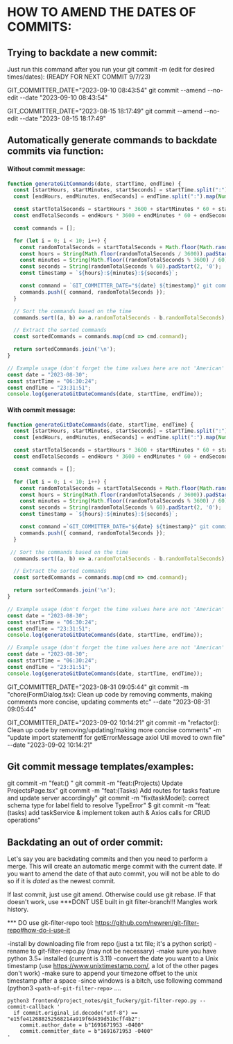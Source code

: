# HOW TO AMEND THE DATES OF COMMITS:

## Trying to backdate a new commit:

Just run this command after you run your git commit -m (edit for desired times/dates):
(READY FOR NEXT COMMIT 9/7/23)


GIT_COMMITTER_DATE="2023-09-10 08:43:54" git commit --amend --no-edit --date "2023-09-10 08:43:54"

GIT_COMMITTER_DATE="2023-08-15 18:17:49" git commit --amend --no-edit --date "2023- 08-15 18:17:49"

## Automatically generate commands to backdate commits via function:

#### Without commit message:

```JavaScript
function generateGitCommands(date, startTime, endTime) {
  const [startHours, startMinutes, startSeconds] = startTime.split(":").map(Number);
  const [endHours, endMinutes, endSeconds] = endTime.split(":").map(Number);

  const startTotalSeconds = startHours * 3600 + startMinutes * 60 + startSeconds;
  const endTotalSeconds = endHours * 3600 + endMinutes * 60 + endSeconds;

  const commands = [];

  for (let i = 0; i < 10; i++) {
    const randomTotalSeconds = startTotalSeconds + Math.floor(Math.random() * (endTotalSeconds - startTotalSeconds));
    const hours = String(Math.floor(randomTotalSeconds / 3600)).padStart(2, '0');
    const minutes = String(Math.floor((randomTotalSeconds % 3600) / 60)).padStart(2, '0');
    const seconds = String(randomTotalSeconds % 60).padStart(2, '0');
    const timestamp = `${hours}:${minutes}:${seconds}`;

    const command = `GIT_COMMITTER_DATE="${date} ${timestamp}" git commit --amend --no-edit --date "${date} ${timestamp}"`;
    commands.push({ command, randomTotalSeconds });
  }

  // Sort the commands based on the time
  commands.sort((a, b) => a.randomTotalSeconds - b.randomTotalSeconds);

  // Extract the sorted commands
  const sortedCommands = commands.map(cmd => cmd.command);

  return sortedCommands.join('\n');
}

// Example usage (don't forget the time values here are not 'American' time, 5:15am is 05:15:00  and 5:15pm is 17:15:00
const date = "2023-08-30";
const startTime = "06:30:24";
const endTime = "23:31:51";
console.log(generateGitDateCommands(date, startTime, endTime));
```

#### With commit message:

```JavaScript
function generateGitDateCommands(date, startTime, endTime) {
  const [startHours, startMinutes, startSeconds] = startTime.split(":").map(Number);
  const [endHours, endMinutes, endSeconds] = endTime.split(":").map(Number);

  const startTotalSeconds = startHours * 3600 + startMinutes * 60 + startSeconds;
  const endTotalSeconds = endHours * 3600 + endMinutes * 60 + endSeconds;

  const commands = [];

  for (let i = 0; i < 10; i++) {
    const randomTotalSeconds = startTotalSeconds + Math.floor(Math.random() * (endTotalSeconds - startTotalSeconds));
    const hours = String(Math.floor(randomTotalSeconds / 3600)).padStart(2, '0');
    const minutes = String(Math.floor((randomTotalSeconds % 3600) / 60)).padStart(2, '0');
    const seconds = String(randomTotalSeconds % 60).padStart(2, '0');
    const timestamp = `${hours}:${minutes}:${seconds}`;

    const command =`GIT_COMMITTER_DATE="${date} ${timestamp}" git commit -m "feat(notes):" --date "${date} ${timestamp}"`;
    commands.push({ command, randomTotalSeconds });
  }

 // Sort the commands based on the time
  commands.sort((a, b) => a.randomTotalSeconds - b.randomTotalSeconds);

  // Extract the sorted commands
  const sortedCommands = commands.map(cmd => cmd.command);

  return sortedCommands.join('\n');
}

// Example usage (don't forget the time values here are not 'American' time, 5:15am is 05:15:00  and 5:15pm is 17:15:00
const date = "2023-08-30";
const startTime = "06:30:24";
const endTime = "23:31:51";
console.log(generateGitDateCommands(date, startTime, endTime));

// Example usage (don't forget the time values here are not 'American' time, 5:15am is 05:15:00  and 5:15pm is 17:15:00
const date = "2023-08-30";
const startTime = "06:30:24";
const endTime = "23:31:51";
console.log(generateGitDateCommands(date, startTime, endTime));
```

GIT_COMMITTER_DATE="2023-08-31 09:05:44" git commit -m "chore(FormDialog.tsx): Clean up code by removing comments, making comments more concise, updating comments etc" --date "2023-08-31 09:05:44"

GIT_COMMITTER_DATE="2023-09-02 10:14:21" git commit -m "refactor(): Clean up code by removing/updating/making more concise comments" -m "update import statementf for getErrorMessage axiol Util moved to own file" --date "2023-09-02 10:14:21"

## Git commit message templates/examples:

git commit -m "feat:() "
git commit -m "feat:(Projects) Update ProjectsPage.tsx"
git commit -m "feat:(Tasks) Add routes for tasks feature and update server accordingly"
git commit -m "fix(taskModel): correct schema type for label field to resolve TypeError"
$ git commit -m "feat:(tasks) add taskService & implement token auth & Axios calls for CRUD operations"

## Backdating an out of order commit:

Let's say you are backdating commits and then you need to perform a merge. This will create an automatic merge commit with the current date. If you want to amend the date of that auto commit, you will not be able to do so if it is *dated* as the newest commit.

If last commit, just use git amend. Otherwise could use git rebase. IF that doesn't work, use
***DONT USE built in git filter-branch!!! Mangles work history.

*** DO use git-filter-repo tool:
https://github.com/newren/git-filter-repo#how-do-i-use-it

-install by downloading file from repo (just a txt file; it's a python script)
-rename to git-filter-repo.py (may not be necessary)
-make sure you have python 3.5+ installed (current is 3.11)
-convert the date you want to a Unix timestamp (use https://www.unixtimestamp.com/, a lot of the other pages don't work)
-make sure to append your timezone offset to the unix timestamp after a space
-since windows is a bitch, use following command (python3 `<path-of-git-filter-repo>` ....

```
python3 frontend/project_notes/git_fuckery/git-filter-repo.py --commit-callback '
  if commit.original_id.decode("utf-8") == "e15fe412688252568214a919f6d439d51bcff4b2":
    commit.author_date = b"1691671953 -0400"
    commit.committer_date = b"1691671953 -0400"
'
```


